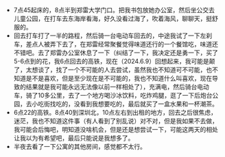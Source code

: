 + 7点45起床的，8点半到郑雷大学门口。把我书包放她办公室，然后坐公交去儿童公园，在打车去东海岸看海，好久没看过海了，吹着海风，聊聊天，挺舒服的。
+ 回去打车打了一半的路程，然后骑一台电动车回去的，中途我试了一下左刹车，差点人被弄下去了，在郑雷经常聚餐觉得味道还行的一个餐馆吃，味道还不错吧。去了郑雷办公室休息了一下（纠结了一下，我决定还是勇一下，买了5-6点到的花，我6点回去的高铁，现在（2024.6.9）回想起来，我可能是颠了，太想谈了，找了一个不可能的人去尝试，虽然我也不知道可不可能，也不知道是不是喜欢，但是至少现在是不可能的，我也不知道什么叫喜欢，现在导致的结果就是我可能永远无法像以前一样相处了），充满电，然后骑台电动车，骑了10多公里，去了一个地方喝沙冰饮料，吃炸鸡腿，逛了一下后炮台公园，去小吃街找吃的，没看到我想要吃的，最后就买了一盒水果和一杯潮茶。
+ 6点22的高铁。8点40到深圳北，10点左右到出租的地方，回去之后很焦虑，迷茫，我也不知道这件事（有人看到了别乱说）对不对，但是我如果不去做，我可能会后悔吧，明知道没啥机会，但是还是想尝试一下，可能这两天的相处让我以为有希望吧，最后只能说是我想多了。
+ 半夜去看了一下公寓的其他房间，感觉都不太行。

